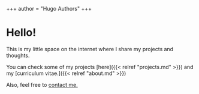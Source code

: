 +++
author = "Hugo Authors"
+++


# Hello!

This is my little space on the internet where I share my projects and thoughts.

You can check some of my projects [here]({{< relref "projects.md" >}}) and my [curriculum vitae.]({{< relref "about.md" >}})

Also, feel free to <a href="mailto:mail@example.com">contact me.</a>

